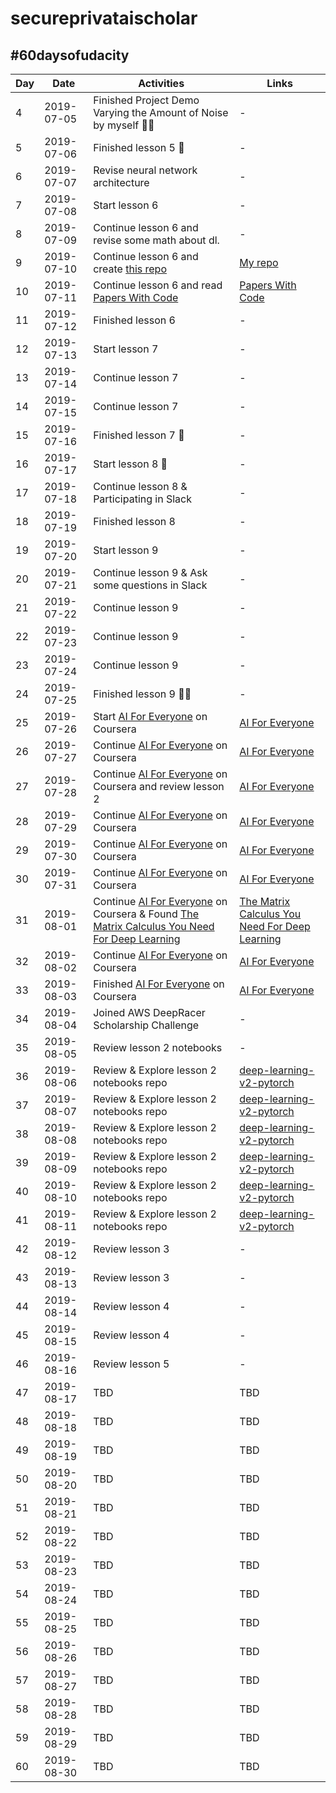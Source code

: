 # secureprivataischolar

## #60daysofudacity

| Day  | Date | Activities | Links |
| --- | --- | --- | --- |
| 4 | 2019-07-05 | Finished Project Demo Varying the Amount of Noise by myself 💯😂 | - |
| 5 | 2019-07-06 | Finished lesson 5 🙌 | - |
| 6 | 2019-07-07 | Revise neural network architecture | - |
| 7 | 2019-07-08 | Start lesson 6 | - |
| 8 | 2019-07-09 | Continue lesson 6 and revise some math about dl. | - |
| 9 | 2019-07-10 | Continue lesson 6 and create [this repo](https://github.com/TheBear44/secureprivataischolar) | [My repo](https://github.com/TheBear44/secureprivataischolar) |
| 10 | 2019-07-11 | Continue lesson 6 and read [Papers With Code](https://paperswithcode.com/) | [Papers With Code](https://paperswithcode.com/) |
| 11 | 2019-07-12 | Finished lesson 6 | - |
| 12 | 2019-07-13 | Start lesson 7 | - |
| 13 | 2019-07-14 | Continue lesson 7  | - |
| 14 | 2019-07-15 | Continue lesson 7 | - |
| 15 | 2019-07-16 | Finished lesson 7 🤯 | - |
| 16 | 2019-07-17 | Start lesson 8 🎈 | - |
| 17 | 2019-07-18 | Continue lesson 8 & Participating in Slack | - |
| 18 | 2019-07-19 | Finished lesson 8 | - |
| 19 | 2019-07-20 | Start lesson 9 | - |
| 20 | 2019-07-21 | Continue lesson 9 & Ask some questions in Slack | - |
| 21 | 2019-07-22 | Continue lesson 9 | - |
| 22 | 2019-07-23 | Continue lesson 9 | - |
| 23 | 2019-07-24 | Continue lesson 9 | - |
| 24 | 2019-07-25 | Finished lesson 9 🎉🎉 | - |
| 25 | 2019-07-26 | Start [AI For Everyone](https://www.coursera.org/learn/ai-for-everyone) on Coursera | [AI For Everyone](https://www.coursera.org/learn/ai-for-everyone) |
| 26 | 2019-07-27 | Continue [AI For Everyone](https://www.coursera.org/learn/ai-for-everyone) on Coursera | [AI For Everyone](https://www.coursera.org/learn/ai-for-everyone) |
| 27 | 2019-07-28 | Continue [AI For Everyone](https://www.coursera.org/learn/ai-for-everyone) on Coursera and review lesson 2 | [AI For Everyone](https://www.coursera.org/learn/ai-for-everyone) |
| 28 | 2019-07-29 | Continue [AI For Everyone](https://www.coursera.org/learn/ai-for-everyone) on Coursera | [AI For Everyone](https://www.coursera.org/learn/ai-for-everyone) |
| 29 | 2019-07-30 | Continue [AI For Everyone](https://www.coursera.org/learn/ai-for-everyone) on Coursera | [AI For Everyone](https://www.coursera.org/learn/ai-for-everyone) |
| 30 | 2019-07-31 | Continue [AI For Everyone](https://www.coursera.org/learn/ai-for-everyone) on Coursera | [AI For Everyone](https://www.coursera.org/learn/ai-for-everyone) |
| 31 | 2019-08-01 | Continue [AI For Everyone](https://www.coursera.org/learn/ai-for-everyone) on Coursera & Found [The Matrix Calculus You Need For Deep Learning](https://twitter.com/iamtrask/status/1156615724334534656) | [The Matrix Calculus You Need For Deep Learning](https://explained.ai/matrix-calculus/index.html) |
| 32 | 2019-08-02 | Continue [AI For Everyone](https://www.coursera.org/learn/ai-for-everyone) on Coursera | [AI For Everyone](https://www.coursera.org/learn/ai-for-everyone) |
| 33 | 2019-08-03 | Finished [AI For Everyone](https://www.coursera.org/learn/ai-for-everyone) on Coursera | [AI For Everyone](https://www.coursera.org/learn/ai-for-everyone) |
| 34 | 2019-08-04 | Joined AWS DeepRacer Scholarship Challenge | - |
| 35 | 2019-08-05 | Review lesson 2 notebooks | - |
| 36 | 2019-08-06 | Review & Explore lesson 2 notebooks repo | [deep-learning-v2-pytorch](https://github.com/udacity/deep-learning-v2-pytorch) |
| 37 | 2019-08-07 | Review & Explore lesson 2 notebooks repo | [deep-learning-v2-pytorch](https://github.com/udacity/deep-learning-v2-pytorch) |
| 38 | 2019-08-08 | Review & Explore lesson 2 notebooks repo | [deep-learning-v2-pytorch](https://github.com/udacity/deep-learning-v2-pytorch) |
| 39 | 2019-08-09 | Review & Explore lesson 2 notebooks repo | [deep-learning-v2-pytorch](https://github.com/udacity/deep-learning-v2-pytorch) |
| 40 | 2019-08-10 | Review & Explore lesson 2 notebooks repo | [deep-learning-v2-pytorch](https://github.com/udacity/deep-learning-v2-pytorch) |
| 41 | 2019-08-11 | Review & Explore lesson 2 notebooks repo | [deep-learning-v2-pytorch](https://github.com/udacity/deep-learning-v2-pytorch) |
| 42 | 2019-08-12 | Review lesson 3 | - |
| 43 | 2019-08-13 | Review lesson 3 | - |
| 44 | 2019-08-14 | Review lesson 4 | - |
| 45 | 2019-08-15 | Review lesson 4 | - |
| 46 | 2019-08-16 | Review lesson 5 | - |
| 47 | 2019-08-17 | TBD | TBD |
| 48 | 2019-08-18 | TBD | TBD |
| 49 | 2019-08-19 | TBD | TBD |
| 50 | 2019-08-20 | TBD | TBD |
| 51 | 2019-08-21 | TBD | TBD |
| 52 | 2019-08-22 | TBD | TBD |
| 53 | 2019-08-23 | TBD | TBD |
| 54 | 2019-08-24 | TBD | TBD |
| 55 | 2019-08-25 | TBD | TBD |
| 56 | 2019-08-26 | TBD | TBD |
| 57 | 2019-08-27 | TBD | TBD |
| 58 | 2019-08-28 | TBD | TBD |
| 59 | 2019-08-29 | TBD | TBD |
| 60 | 2019-08-30 | TBD | TBD |
